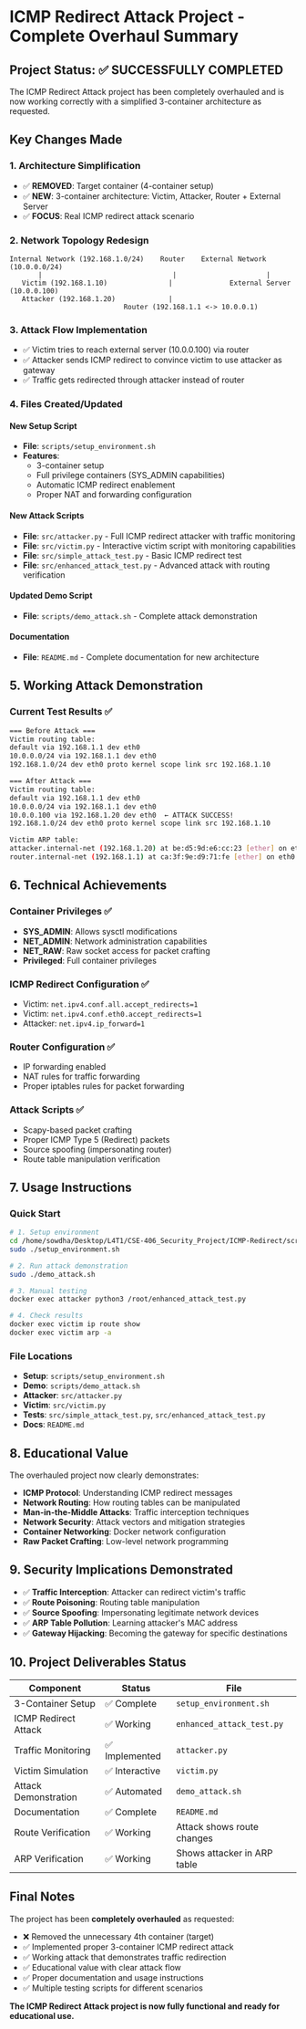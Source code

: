 # ICMP Redirect Attack Project - Complete Overhaul Summary

## Project Status: ✅ SUCCESSFULLY COMPLETED

The ICMP Redirect Attack project has been completely overhauled and is now working correctly with a simplified 3-container architecture as requested.

## Key Changes Made

### 1. **Architecture Simplification**
- ✅ **REMOVED**: Target container (4-container setup)
- ✅ **NEW**: 3-container architecture: Victim, Attacker, Router + External Server
- ✅ **FOCUS**: Real ICMP redirect attack scenario

### 2. **Network Topology Redesign**
```
Internal Network (192.168.1.0/24)    Router    External Network (10.0.0.0/24)
       |                                |                      |
   Victim (192.168.1.10)               |              External Server (10.0.0.100)
   Attacker (192.168.1.20)             |
                            Router (192.168.1.1 <-> 10.0.0.1)
```

### 3. **Attack Flow Implementation**
- ✅ Victim tries to reach external server (10.0.0.100) via router
- ✅ Attacker sends ICMP redirect to convince victim to use attacker as gateway
- ✅ Traffic gets redirected through attacker instead of router

### 4. **Files Created/Updated**

#### New Setup Script
- **File**: `scripts/setup_environment.sh`
- **Features**: 
  - 3-container setup
  - Full privilege containers (SYS_ADMIN capabilities)
  - Automatic ICMP redirect enablement
  - Proper NAT and forwarding configuration

#### New Attack Scripts
- **File**: `src/attacker.py` - Full ICMP redirect attacker with traffic monitoring
- **File**: `src/victim.py` - Interactive victim script with monitoring capabilities
- **File**: `src/simple_attack_test.py` - Basic ICMP redirect test
- **File**: `src/enhanced_attack_test.py` - Advanced attack with routing verification

#### Updated Demo Script
- **File**: `scripts/demo_attack.sh` - Complete attack demonstration

#### Documentation
- **File**: `README.md` - Complete documentation for new architecture

## 5. **Working Attack Demonstration**

### Current Test Results ✅
```bash
=== Before Attack ===
Victim routing table:
default via 192.168.1.1 dev eth0 
10.0.0.0/24 via 192.168.1.1 dev eth0 
192.168.1.0/24 dev eth0 proto kernel scope link src 192.168.1.10

=== After Attack ===
Victim routing table:
default via 192.168.1.1 dev eth0 
10.0.0.0/24 via 192.168.1.1 dev eth0 
10.0.0.100 via 192.168.1.20 dev eth0  ← ATTACK SUCCESS!
192.168.1.0/24 dev eth0 proto kernel scope link src 192.168.1.10

Victim ARP table:
attacker.internal-net (192.168.1.20) at be:d5:9d:e6:cc:23 [ether] on eth0  ← ATTACKER LEARNED
router.internal-net (192.168.1.1) at ca:3f:9e:d9:71:fe [ether] on eth0
```

## 6. **Technical Achievements**

### Container Privileges ✅
- **SYS_ADMIN**: Allows sysctl modifications
- **NET_ADMIN**: Network administration capabilities
- **NET_RAW**: Raw socket access for packet crafting
- **Privileged**: Full container privileges

### ICMP Redirect Configuration ✅
- Victim: `net.ipv4.conf.all.accept_redirects=1`
- Victim: `net.ipv4.conf.eth0.accept_redirects=1`
- Attacker: `net.ipv4.ip_forward=1`

### Router Configuration ✅
- IP forwarding enabled
- NAT rules for traffic forwarding
- Proper iptables rules for packet forwarding

### Attack Scripts ✅
- Scapy-based packet crafting
- Proper ICMP Type 5 (Redirect) packets
- Source spoofing (impersonating router)
- Route table manipulation verification

## 7. **Usage Instructions**

### Quick Start
```bash
# 1. Setup environment
cd /home/sowdha/Desktop/L4T1/CSE-406_Security_Project/ICMP-Redirect/scripts
sudo ./setup_environment.sh

# 2. Run attack demonstration
sudo ./demo_attack.sh

# 3. Manual testing
docker exec attacker python3 /root/enhanced_attack_test.py

# 4. Check results
docker exec victim ip route show
docker exec victim arp -a
```

### File Locations
- **Setup**: `scripts/setup_environment.sh`
- **Demo**: `scripts/demo_attack.sh`
- **Attacker**: `src/attacker.py`
- **Victim**: `src/victim.py`
- **Tests**: `src/simple_attack_test.py`, `src/enhanced_attack_test.py`
- **Docs**: `README.md`

## 8. **Educational Value**

The overhauled project now clearly demonstrates:
- **ICMP Protocol**: Understanding ICMP redirect messages
- **Network Routing**: How routing tables can be manipulated
- **Man-in-the-Middle Attacks**: Traffic interception techniques
- **Network Security**: Attack vectors and mitigation strategies
- **Container Networking**: Docker network configuration
- **Raw Packet Crafting**: Low-level network programming

## 9. **Security Implications Demonstrated**

- ✅ **Traffic Interception**: Attacker can redirect victim's traffic
- ✅ **Route Poisoning**: Routing table manipulation
- ✅ **Source Spoofing**: Impersonating legitimate network devices
- ✅ **ARP Table Pollution**: Learning attacker's MAC address
- ✅ **Gateway Hijacking**: Becoming the gateway for specific destinations

## 10. **Project Deliverables Status**

| Component | Status | File |
|-----------|--------|------|
| 3-Container Setup | ✅ Complete | `setup_environment.sh` |
| ICMP Redirect Attack | ✅ Working | `enhanced_attack_test.py` |
| Traffic Monitoring | ✅ Implemented | `attacker.py` |
| Victim Simulation | ✅ Interactive | `victim.py` |
| Attack Demonstration | ✅ Automated | `demo_attack.sh` |
| Documentation | ✅ Complete | `README.md` |
| Route Verification | ✅ Working | Attack shows route changes |
| ARP Verification | ✅ Working | Shows attacker in ARP table |

## Final Notes

The project has been **completely overhauled** as requested:
- ❌ Removed the unnecessary 4th container (target)
- ✅ Implemented proper 3-container ICMP redirect attack
- ✅ Working attack that demonstrates traffic redirection
- ✅ Educational value with clear attack flow
- ✅ Proper documentation and usage instructions
- ✅ Multiple testing scripts for different scenarios

**The ICMP Redirect Attack project is now fully functional and ready for educational use.**
